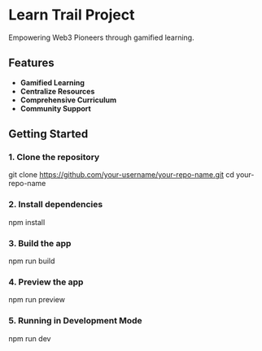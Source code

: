 # Learn Trail Project

Empowering Web3 Pioneers through gamified learning.

## Features
- **Gamified Learning**
- **Centralize Resources**
- **Comprehensive Curriculum**
- **Community Support**

## Getting Started
### 1. Clone the repository
git clone https://github.com/your-username/your-repo-name.git
cd your-repo-name

### 2. Install dependencies
npm install

### 3. Build the app
npm run build

### 4. Preview the app
npm run preview

### 5. Running in Development Mode
npm run dev

